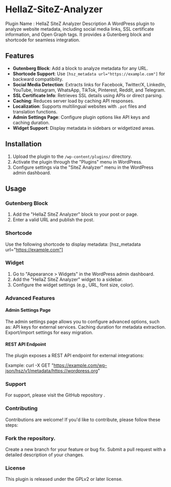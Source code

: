 # HellaZ-SiteZ-Analyzer

Plugin Name : HellaZ SiteZ Analyzer
Description
A WordPress plugin to analyze website metadata, including social media links, SSL certificate information, and Open Graph tags. It provides a Gutenberg block and shortcode for seamless integration.

## Features

- **Gutenberg Block**: Add a block to analyze metadata for any URL.
- **Shortcode Support**: Use `[hsz_metadata url="https://example.com"]` for backward compatibility.
- **Social Media Detection**: Extracts links for Facebook, Twitter/X, LinkedIn, YouTube, Instagram, WhatsApp, TikTok, Pinterest, Reddit, and Telegram.
- **SSL Certificate Info**: Retrieves SSL details using APIs or direct parsing.
- **Caching**: Reduces server load by caching API responses.
- **Localization**: Supports multilingual websites with `.pot` files and translation functions.
- **Admin Settings Page**: Configure plugin options like API keys and caching duration.
- **Widget Support**: Display metadata in sidebars or widgetized areas.

## Installation

1. Upload the plugin to the `/wp-content/plugins/` directory.
2. Activate the plugin through the "Plugins" menu in WordPress.
3. Configure settings via the "SiteZ Analyzer" menu in the WordPress admin dashboard.

## Usage

### Gutenberg Block
1. Add the "HellaZ SiteZ Analyzer" block to your post or page.
2. Enter a valid URL and publish the post.

### Shortcode
Use the following shortcode to display metadata:
[hsz_metadata url="https://example.com"]

### Widget
1. Go to "Appearance > Widgets" in the WordPress admin dashboard.
2. Add the "HellaZ SiteZ Analyzer" widget to a sidebar.
3. Configure the widget settings (e.g., URL, font size, color).

### Advanced Features
#### Admin Settings Page
The admin settings page allows you to configure advanced options, such as:
API keys for external services.
Caching duration for metadata extraction.
Export/import settings for easy migration.

#### REST API Endpoint
The plugin exposes a REST API endpoint for external integrations:

Example:
curl -X GET "https://example.com/wp-json/hsz/v1/metadata/https://wordpress.org"

### Support
For support, please visit the GitHub repository .

### Contributing
Contributions are welcome! If you'd like to contribute, please follow these steps:

### Fork the repository.
Create a new branch for your feature or bug fix.
Submit a pull request with a detailed description of your changes.

### License
This plugin is released under the GPLv2 or later license.
